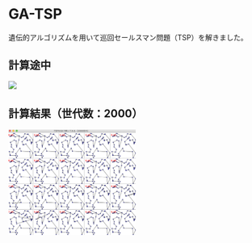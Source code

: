 # GA-TSP
遺伝的アルゴリズムを用いて巡回セールスマン問題（TSP）を解きました。



## 計算途中
![](https://github.com/seven0525/GA-TSP/blob/master/images/GA%E5%AE%9F%E8%A1%8C%E9%80%94%E4%B8%AD.gif)


## 計算結果（世代数：2000）
<img src="images/result1.png" width=50%>
